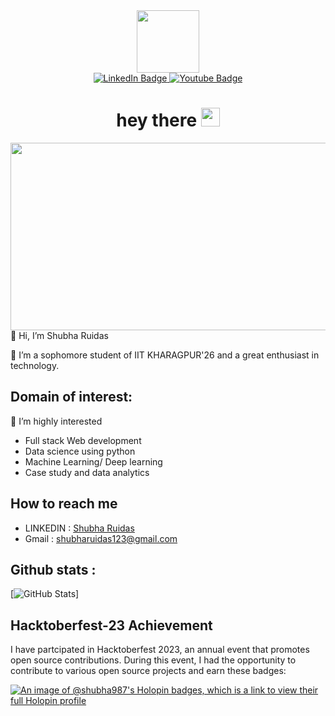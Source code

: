 <div id="header" align="center">
  <img src="https://media.giphy.com/media/M9gbBd9nbDrOTu1Mqx/giphy.gif" width="100"/>
  <div id="badges">
  <a href="linkedin.com/in/shubha-ruidas-304978253">
    <img src="https://img.shields.io/badge/LinkedIn-blue?style=for-the-badge&logo=linkedin&logoColor=white" alt="LinkedIn Badge"/>
  </a>
  <a href="https://www.youtube.com/channel/UCw2h_kCNFfD9uoqbjD2czzQ">
    <img src="https://img.shields.io/badge/YouTube-red?style=for-the-badge&logo=youtube&logoColor=white" alt="Youtube Badge"/>
  </a>
</div>
   <img src="https://komarev.com/ghpvc/?username=shubha987&style=flat-square&color=blue" alt=""/>
  <h1>
  hey there 
  <img src="https://media.giphy.com/media/hvRJCLFzcasrR4ia7z/giphy.gif" width="30px"/>
  </h1>
</div>
<div align="center">
  <img src="https://media.giphy.com/media/dWesBcTLavkZuG35MI/giphy.gif" width="600" height="300"/>
</div>
👋 Hi, I’m Shubha Ruidas
<p>👀 I’m a sophomore student of IIT KHARAGPUR'26 and a great enthusiast in technology.</p>

## Domain of interest:
 🌱 I’m highly interested 
 <ul>
        <li> Full stack Web development</li>
        <li> Data science using python </li>
        <li> Machine Learning/ Deep learning </li>
        <li> Case study and data analytics </li>
    </ul>
    
## How to reach me
- LINKEDIN : <a href="linkedin.com/in/shubha-ruidas-304978253"> Shubha Ruidas </a>
- Gmail : shubharuidas123@gmail.com
     
## Github stats :

 [![GitHub Stats](https://github-readme-stats.vercel.app/api?username=shubha987&theme=cobalt)]

## Hacktoberfest-23 Achievement
I have partcipated in Hacktoberfest 2023, an annual event that promotes open source contributions. During this event, I had the opportunity to contribute to various open source projects and earn these badges:

[![An image of @shubha987's Holopin badges, which is a link to view their full Holopin profile](https://holopin.me/shubha987)](https://holopin.io/@shubha987)


<!---
shubha987/shubha987 is a ✨ special ✨ repository because its `README.md` (this file) appears on your GitHub profile.
You can click the Preview link to take a look at your changes.
--->
